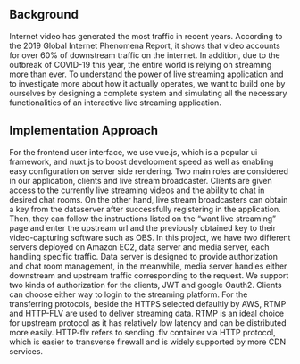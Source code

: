 ## Background
Internet video has generated the most traffic in recent years. According to the  2019 Global Internet Phenomena Report, it shows that video
accounts for over 60% of downstream traffic on the internet. In addition, due to the outbreak of COVID-19 this year, the entire world is 
relying on streaming more than ever. To understand the power of live streaming application and to investigate more about how it actually 
operates, we want to build one by ourselves by designing a complete system and simulating all the necessary functionalities of an 
interactive live streaming application. 
## Implementation Approach
For the frontend user interface, we use vue.js, which is a popular ui framework, and nuxt.js to boost development speed as well as enabling easy configuration on server side rendering. Two main roles are considered in our application, clients and live stream broadcaster. Clients are given access to the currently live streaming videos and the ability to chat in desired chat rooms. On the other hand, live stream broadcasters can obtain a key from the dataserver after successfully registering in the application. Then, they can follow the instructions listed on the “want live streaming” page and enter the upstream url and the previously obtained key to their video-capturing software such as OBS. In this project, we have two different servers deployed on Amazon EC2, data server and media server, each handling specific traffic. Data server is designed to provide authorization and chat room management, in the meanwhile, media server handles either downstream and upstream traffic corresponding to the request. We support two kinds of authorization for the clients, JWT and google Oauth2. Clients can choose either way to login to the streaming platform. For the transferring protocols, beside the HTTPS selected defaultly by AWS, RTMP and HTTP-FLV are used to deliver streaming data. RTMP is an ideal choice for upstream protocol as it has relatively low latency and can be distributed more easily. HTTP-flv refers to sending .flv container via HTTP protocol, which is easier to transverse firewall and is widely supported by more CDN services. 

